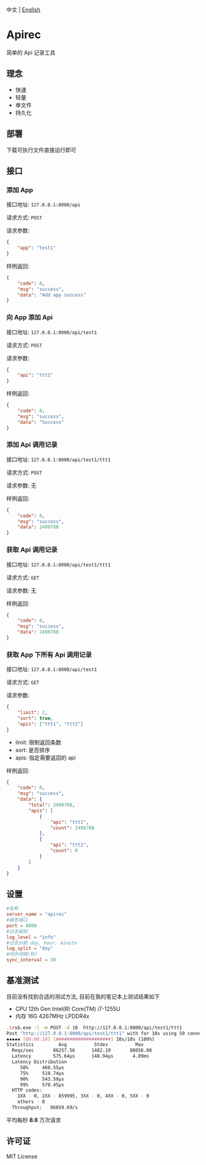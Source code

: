 中文 | [English](./README_EN.md)

# Apirec

简单的 Api 记录工具

## 理念

-   快速
-   轻量
-   单文件
-   持久化

## 部署

下载可执行文件直接运行即可

## 接口

### 添加 App

接口地址: `127.0.0.1:8000/api`

请求方式: `POST`

请求参数:

```json
{
    "app": "test1"
}
```

样例返回:

```json
{
    "code": 0,
    "msg": "success",
    "data": "Add app success"
}
```

### 向 App 添加 Api

接口地址: `127.0.0.1:8000/api/test1`

请求方式: `POST`

请求参数:

```json
{
    "api": "ttt1"
}
```

样例返回:

```json
{
    "code": 0,
    "msg": "success",
    "data": "Success"
}
```

### 添加 Api 调用记录

接口地址: `127.0.0.1:8000/api/test1/ttt1`

请求方式: `POST`

请求参数: 无

样例返回:

```json
{
    "code": 0,
    "msg": "success",
    "data": 2498788
}
```

### 获取 Api 调用记录

接口地址: `127.0.0.1:8000/api/test1/ttt1`

请求方式: `GET`

请求参数: 无

样例返回:

```json
{
    "code": 0,
    "msg": "success",
    "data": 2498788
}
```

### 获取 App 下所有 Api 调用记录

接口地址: `127.0.0.1:8000/api/test1`

请求方式: `GET`

请求参数:

```json
{
    "limit": 2,
    "sort": true,
    "apis": ["ttt1", "ttt2"]
}
```

-   limit: 限制返回条数
-   sort: 是否排序
-   apis: 指定需要返回的 api

样例返回:

```json
{
    "code": 0,
    "msg": "success",
    "data": {
        "total": 2498788,
        "apis": [
            {
                "api": "ttt1",
                "count": 2498788
            },
            {
                "api": "ttt2",
                "count": 0
            }
        ]
    }
}
```

## 设置

```toml
#名称
server_name = "apirec"
#服务端口
port = 8000
#日志级别
log_level = "info"
#日志分割 day, hour, minute
log_split = "day"
#同步间隔(秒)
sync_interval = 30

```

## 基准测试

目前没有找到合适的测试方法, 目前在我的笔记本上测试结果如下

-   CPU 12th Gen Intel(R) Core(TM) i7-1255U
-   内存 16G 4267MHz LPDDR4x

```bash
.\rsb.exe -l -m POST -d 10  http://127.0.0.1:8000/api/test1/ttt1
Post "http://127.0.0.1:8000/api/test1/ttt1" with for 10s using 50 connections
▪▪▪▪▪ [00:00:10] [####################] 10s/10s (100%)
Statistics         Avg          Stdev          Max
  Reqs/sec       86257.56      1482.19       88056.00
  Latency        575.64µs      148.94µs       4.09ms
  Latency Distribution
     50%     460.55µs
     75%     510.74µs
     90%     543.59µs
     99%     570.45µs
  HTTP codes:
    1XX - 0, 2XX - 859995, 3XX - 0, 4XX - 0, 5XX - 0
    others - 0
  Throughput:   86859.69/s
```

平均每秒 **8.6** 万次请求

## 许可证

MIT License
